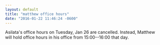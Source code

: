 ```yaml
---
layout: default
title: "matthew office hours"
date: "2016-01-22 11:46:24 -0600"
---
```


Asilata's office hours on Tuesday, Jan 26 are cancelled. Instead, Matthew will hold office hours in his office from 15:00--16:00 that day.
